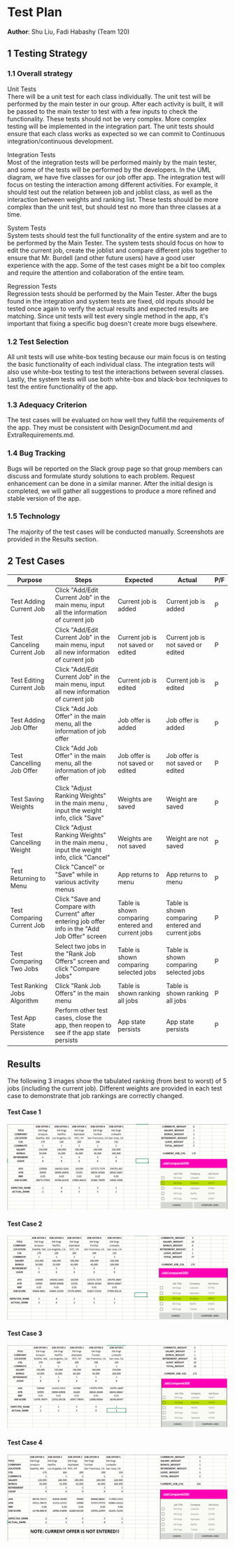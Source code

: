 # Test Plan

**Author**: Shu Liu, Fadi Habashy (Team 120)

## 1 Testing Strategy

### 1.1 Overall strategy

Unit Tests  
There will be a unit test for each class individually. The unit test will be performed by the main tester in our group. After each activity is built, it will be passed to the main tester to test with a few inputs to check the functionality. These tests should not be very complex. More complex testing will be implemented in the integration part. The unit tests should ensure that each class works as expected so we can commit to Continuous integration/continuous development.

Integration Tests  
Most of the integration tests will be performed mainly by the main tester, and some of the tests will be performed by the developers. In the UML diagram, we have five classes for our job offer app. The integration test will focus on testing the interaction among different activities. For example, it should test out the relation between job and joblist class, as well as the interaction between weights and ranking list. These tests should be more complex than the unit test, but should test no more than three classes at a time.

System Tests  
System tests should test the full functionality of the entire system and are to be performed by the Main Tester. The system tests should focus on how to edit the current job, create the joblist and compare different jobs together to ensure that Mr. Burdell (and other future users) have a good user experience with the app. Some of the test cases might be a bit too complex and require the attention and collaboration of the entire team.

Regression Tests  
Regression tests should be performed by the Main Tester. After the bugs found in the integration and system tests are fixed, old inputs should be tested once again to verify the actual results and expected results are matching. Since unit tests will test every single method in the app, it's important that fixing a specific bug doesn't create more bugs elsewhere. 

### 1.2 Test Selection
All unit tests will use white-box testing because our main focus is on testing the basic functionality of each individual class. The integration tests will also use white-box testing to test the interactions between several classes. Lastly, the system tests will use both white-box and black-box techniques to test the entire functionality of the app.


### 1.3 Adequacy Criterion
The test cases will be evaluated on how well they fulfill the requirements of the app. They must be consistent with DesignDocument.md and ExtraRequirements.md.


### 1.4 Bug Tracking
Bugs will be reported on the Slack group page so that group members can discuss and formulate sturdy solutions to each problem. 
Request enhancement can be done in a similar manner. After the initial design is completed, we will gather all suggestions to produce a more refined and stable version of the app. 


### 1.5 Technology
The majority of the test cases will be conducted manually. Screenshots are provided in the Results section.


## 2 Test Cases
| Purpose                     | Steps                                                                                             | Expected                                          | Actual                             | P/F |
| --------------------------- | ------------------------------------------------------------------------------------------------- | ------------------------------------------------- | ---------------------------------- | --- |
| Test Adding Current Job     | Click "Add/Edit Current Job" in the main menu, input all the information of current job           | Current job is added                              | Current job is added           | P   |
| Test Canceling Current Job  | Click "Add/Edit Current Job" in the main menu, input all new information of current job           | Current job is not saved or edited                | Current job is not saved or edited | P   |
| Test Editing Current Job    | Click "Add/Edit Current Job" in the main menu, input all new information of current job           | Current job is edited                             | Current job is edited          | P  |
| Test Adding Job Offer       | Click "Add Job Offer" in the main menu, all the information of job offer                          | Job offer is added                                | Job offer is added             | P   |
| Test Cancelling Job Offer   | Click "Add Job Offer" in the main menu, all the information of job offer                          | Job offer is not saved or edited                  | Job offer is not saved or edited   | P   |
| Test Saving Weights         | Click "Adjust Ranking Weights" in the main menu , input the weight info, click "Save"             | Weights are saved                                 | Weight are saved                   | P   |
| Test Cancelling Weight      | Click "Adjust Ranking Weights" in the main menu , input the weight info, click "Cancel"           | Weights are not saved                             | Weight are not saved               | P   |
| Test Returning to Menu      | Click "Cancel" or "Save" while in various activity menus                                          | App returns to menu                               | App returns to menu                | P   |
| Test Comparing Current Job  | Click "Save and Compare with Current" after entering job offer info in the "Add Job Offer" screen | Table is shown comparing entered and current jobs | Table is shown comparing entered and current jobs          | P   |
| Test Comparing Two Jobs     | Select two jobs in the "Rank Job Offers" screen and click "Compare Jobs"                          | Table is shown comparing selected jobs            | Table is shown comparing selected jobs          | P   |
| Test Ranking Jobs Algorithm | Click "Rank Job Offers" in the main menu                                                          | Table is shown ranking all jobs                   | Table is shown ranking all jobs          | P   |
| Test App State Persistence  | Perform other test cases, close the app, then reopen to see if the app state persists             | App state persists                                | App state persists        | P   |

## Results
The following 3 images show the tabulated ranking (from best to worst) of 5 jobs (including the current job). Different weights are provided in each test case to demonstrate that job rankings are correctly changed.

#### Test Case 1
![Test Case 1](./images/Ranking_Algorithm_TestCase_1.PNG)

#### Test Case 2
![Test Case 2](./images/Ranking_Algorithm_TestCase_2.PNG)

#### Test Case 3
![Test Case 3](./images/Ranking_Algorithm_TestCase_3.PNG)

#### Test Case 4
![Test Case 4](./images/Ranking_Algorithm_TestCase_4.PNG) 